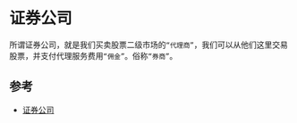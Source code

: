 # 证券公司

所谓证券公司，就是我们买卖股票二级市场的`“代理商”`，我们可以从他们这里交易股票，并支付代理服务费用`“佣金”`。俗称`“券商”`。

## 参考

- [证券公司](https://baike.baidu.com/item/%E8%AF%81%E5%88%B8%E5%85%AC%E5%8F%B8/2451707)
